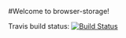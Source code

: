 #Welcome to browser-storage!

Travis build status: [![Build Status](https://travis-ci.org/gmacciocca/storage.svg?branch=master)](https://travis-ci.org/gmacciocca/storage)
